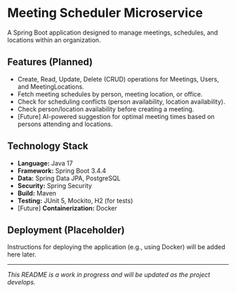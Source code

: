 # Meeting Scheduler Microservice

A Spring Boot application designed to manage meetings, schedules, and locations within an organization.

## Features (Planned)

* Create, Read, Update, Delete (CRUD) operations for Meetings, Users, and MeetingLocations.
* Fetch meeting schedules by person, meeting location, or office.
* Check for scheduling conflicts (person availability, location availability).
* Check person/location availability before creating a meeting.
* [Future] AI-powered suggestion for optimal meeting times based on persons attending and locations.

## Technology Stack

* **Language:** Java 17
* **Framework:** Spring Boot 3.4.4
* **Data:** Spring Data JPA, PostgreSQL
* **Security:** Spring Security
* **Build:** Maven
* **Testing:** JUnit 5, Mockito, H2 (for tests)
* [Future] **Containerization:** Docker

## Deployment (Placeholder)

Instructions for deploying the application (e.g., using Docker) will be added here later.

---
*This README is a work in progress and will be updated as the project develops.*